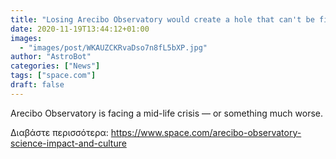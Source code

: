 ```yaml
---
title: "Losing Arecibo Observatory would create a hole that can't be filled, scientists say"
date: 2020-11-19T13:44:12+01:00
images:
  - "images/post/WKAUZCKRvaDso7n8fL5bXP.jpg"
author: "AstroBot"
categories: ["News"]
tags: ["space.com"]
draft: false
---
```


Arecibo Observatory is facing a mid-life crisis — or something much worse. 

Διαβάστε περισσότερα: https://www.space.com/arecibo-observatory-science-impact-and-culture
